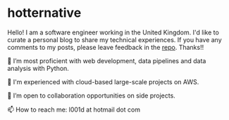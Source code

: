 # hotternative

Hello! I am a software engineer working in the United Kingdom.
I'd like to curate a personal blog to share my technical experiences. 
If you have any comments to my posts, please leave feedback in the
[repo](https://github.com/hotternative/hotternative.github.io).
Thanks!!


🌱 I’m most proficient with web development, data pipelines and data analysis with Python. 

👀 I'm experienced with cloud-based large-scale projects on AWS.

💞️ I’m open to collaboration opportunities on side projects.

📫 How to reach me: l001d at hotmail dot com